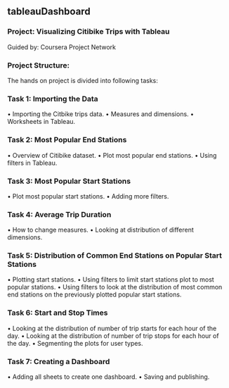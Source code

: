 ## tableauDashboard

### Project: Visualizing Citibike Trips with Tableau

Guided by: Coursera Project Network

### Project Structure: 
The hands on project is divided into following tasks:
### Task 1: Importing the Data
•	Importing the Citbike trips data.
•	Measures and dimensions.
•	Worksheets in Tableau.

### Task 2: Most Popular End Stations
•	Overview of Citibike dataset.
•	Plot most popular end stations.
•	Using filters in Tableau.

### Task 3: Most Popular Start Stations
•	Plot most popular start stations.
•	Adding more filters.

### Task 4: Average Trip Duration
•	How to change measures.
•	Looking at distribution of different dimensions.

### Task 5: Distribution of Common End Stations on Popular Start Stations
•	Plotting start stations.
•	Using filters to limit start stations plot to most popular stations.
•	Using filters to look at the distribution of most common end stations on the previously plotted popular start stations.

### Task 6: Start and Stop Times
•	Looking at the distribution of number of trip starts for each hour of the day.
•	Looking at the distribution of number of trip stops for each hour of the day.
•	Segmenting the plots for user types.

### Task 7: Creating a Dashboard
•	Adding all sheets to create one dashboard.
•	Saving and publishing.

